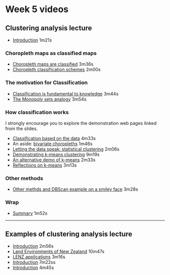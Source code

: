 # Week 5 videos
## Clustering analysis lecture
+ [Introduction](https://southosullivan.com/geog315/video/week-05-lecture-01/geog315-09-2022-clustering-01.mp4) 1m21s

### Choropleth maps as classified maps
+ [Choropleth maps are classified](https://southosullivan.com/geog315/video/week-05-lecture-01/geog315-09-2022-clustering-02.mp4) 3m36s
+ [Choropleth classification schemes](https://southosullivan.com/geog315/video/week-05-lecture-01/geog315-09-2022-clustering-03.mp4) 2m00s

### The motivation for Classification
+ [Classification is fundamental to knowledge](https://southosullivan.com/geog315/video/week-05-lecture-01/geog315-09-2022-clustering-04.mp4) 3m44s
+ [The Monopoly sets analogy](https://southosullivan.com/geog315/video/week-05-lecture-01/geog315-09-2022-clustering-05.mp4) 3m54s

### How classification works
I strongly encourage you to explore the demonstration web pages linked from the slides.

+ [Classification based on the data](https://southosullivan.com/geog315/video/week-05-lecture-01/geog315-09-2022-clustering-06.mp4) 4m33s
+ An aside: [bivariate choropleths](https://southosullivan.com/geog315/video/week-05-lecture-01/geog315-09-2022-clustering-07.mp4) 1m46s
+ [Letting the data speak: statistical clustering](https://southosullivan.com/geog315/video/week-05-lecture-01/geog315-09-2022-clustering-08.mp4) 2m06s
+ [Demonstrating k-means clustering](https://southosullivan.com/geog315/video/week-05-lecture-01/geog315-09-2022-clustering-09.mp4) 9m19s
+ [An alternative demo of k-means](https://southosullivan.com/geog315/video/week-05-lecture-01/geog315-09-2022-clustering-10.mp4) 2m33s
+ [Reflections on k-means](https://southosullivan.com/geog315/video/week-05-lecture-01/geog315-09-2022-clustering-11.mp4) 3m13s

### Other methods
+ [Other methds and DBScan example on a smiley face](https://southosullivan.com/geog315/video/week-05-lecture-01/geog315-09-2022-clustering-12.mp4) 3m28s

### Wrap
+ [Summary](https://southosullivan.com/geog315/video/week-05-lecture-01/geog315-09-2022-clustering-13.mp4) 1m52s

***

## Examples of clustering analysis lecture
+ [Introduction](https://southosullivan.com/geog315/video/week-05-lecture-02/geog315-10-2020-clustering-applications-01.mp4) 2m56s
+ [Land Environments of New Zealand](https://southosullivan.com/geog315/video/geog315-10-2020-clustering-applications-02.mp4) 10m47s
+ [LENZ applications](https://southosullivan.com/geog315/video/week-05-lecture-02/geog315-10-2020-clustering-applications-03.mp4) 3m16s
+ [Introduction](https://southosullivan.com/geog315/video/week-05-lecture-02/geog315-10-2020-clustering-applications-04.mp4) 7m22ss
+ [Introduction](https://southosullivan.com/geog315/video/week-05-lecture-02/geog315-10-2020-clustering-applications-05.mp4) 4m45s
